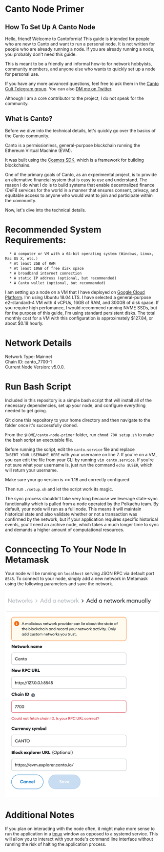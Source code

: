 # Canto Node Primer
## How To Set Up A Canto Node  
  
  

Hello, friend! Welcome to Cantofornia! This guide is intended for people who are new to Canto and want to run a personal node. It is not written for people who are already running a node. If you are already running a node, you probably don't need this guide. 

This is meant to be a friendly and informal how-to for network hobbyists, community members, and anyone else who wants to quickly set up a node for personal use.  

If you have any more advanced questions, feel free to ask them in the [Canto Cult Telegram group](https://t.me/cantocult). You can also [DM me on Twitter](https://twitter.com/0xzak). 

 Although I am a core contributor to the project, I do not speak for the community. 

## What is Canto?
Before we dive into the technical details, let's quickly go over the basics of the Canto community. 

Canto is a permissionless, general-purpose blockchain running the Ethereum Virtual Machine (EVM).

It was built using the [Cosmos SDK](https://github.com/cosmos/cosmos-sdk), which is a framework for building blockchains.

One of the primary goals of Canto, as an experimental project, is to provide an alternative financial system that is easy to use and understand. The reason I do what I do is to build systems that enable decentralized finance (DeFi) services for the world in a manner that ensures consent, privacy, and equitable access to anyone who would want to join and participate within the community. 

Now, let's dive into the technical details.

# Recommended System Requirements:
    
      * A computer or VM with a 64-bit operating system (Windows, Linux, Mac OS X, etc.)
      * At least 2GB of RAM
      * At least 10GB of free disk space
      * A broadband internet connection
      * A static IP address (optional, but recommended)
      * A Canto wallet (optional, but recommended)

I am setting up a node on a VM that I have deployed on [Google Cloud Platform](https://cloud.google.com/). 
I'm using Ubuntu 18.04 LTS. I have selected a general-purpose e2-standard-4 VM with 4 vCPUs, 16GB of RAM, and 300GB of disk space. 
If you require high perfomance, I would recommend running NVME SSDs, but for the purpose of this guide, I'm using standard persistent disks. 
The total monthly cost for a VM with this configuration is approximately $127.84, or about $0.18 hourly.

# Network Details
Network Type: Mainnet  
Chain ID: canto_7700-1  
Current Node Version: v5.0.0.  

# Run Bash Script
Included in this repository is a simple bash script that will install all of the necessary dependencies, set up your node, and configure everything needed to get going. 

Git clone this repository to your home directory and then navigate to the folder once it's successfully cloned.  

From the `$HOME/canto-node-primer` folder, run `chmod 700 setup.sh` to make the bash script an executable file. 

Before running the script, edit the `canto.service` file and replace `INSERT_YOUR_USERNAME_HERE` with your username on line 7. If you're on a VM, you can edit the file from your CLI by running `vim canto.service`. If you're not sure what your username is, just run the command `echo $USER`, which will return your username. 

Make sure your go version is >= 1.18 and correctly configured

Then run `./setup.sh` and let the script work its magic. 

The sync process shouldn't take very long because we leverage state-sync functionality which is pulled from a node operated by the Polkachu team. By default, your node will run as a full node. This means it will maintain historical state and also validate whether or not a transaction was confirmed by the network, but if your application requires specific historical events, you'll need an archive node, which takes a much longer time to sync and demands a higher amount of computational resources.

# Conncecting To Your Node In Metamask

Your node will be running on `localhost` serving JSON RPC via default port `8545`. To connect to your node, simply add a new network in Metamask using the following parameters and save the network.

![](add-network.png)


# Additional Notes
If you plan on interacting with the node often, it might make more sense to run the application in a [tmux](https://github.com/tmux/tmux/wiki) window as opposed to a systemd service. This will allow you to interact with your node's command line interface without running the risk of halting the application process. 




